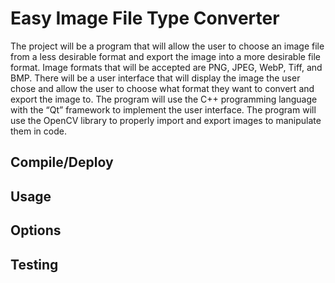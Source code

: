 # Easy Image File Type Converter

The project will be a program that will allow the user to choose an image file from a less desirable format and export the image into a more desirable file format. Image formats that will be accepted are PNG, JPEG, WebP, Tiff, and BMP. There will be a user interface that will display the image the user chose and allow the user to choose what format they want to convert and export the image to. The program will use the C++ programming language with the “Qt” framework to implement the user interface. The program will use the OpenCV library to properly import and export images to manipulate them in code.

## Compile/Deploy

## Usage

## Options

## Testing

